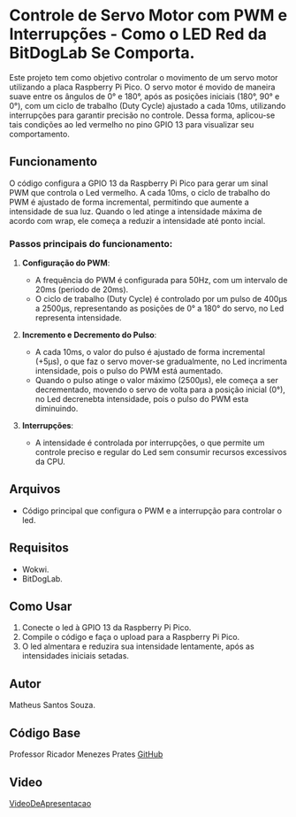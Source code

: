 # Controle de Servo Motor com PWM e Interrupções - Como o LED Red da BitDogLab Se Comporta.

Este projeto tem como objetivo controlar o movimento de um servo motor utilizando a placa Raspberry Pi Pico. O servo motor é movido de maneira suave entre os ângulos de 0° e 180°, após as posições iniciais (180°, 90° e 0°), com um ciclo de trabalho (Duty Cycle) ajustado a cada 10ms, utilizando interrupções para garantir precisão no controle. Dessa forma, aplicou-se tais condições ao led vermelho no pino GPIO 13 para visualizar seu comportamento.

## Funcionamento

O código configura a GPIO 13 da Raspberry Pi Pico para gerar um sinal PWM que controla o Led vermelho. A cada 10ms, o ciclo de trabalho do PWM é ajustado de forma incremental, permitindo que aumente a intensidade de sua luz. Quando o led atinge a intensidade máxima de acordo com wrap, ele começa a reduzir a intensidade até ponto incial.

### Passos principais do funcionamento:

1. **Configuração do PWM**:
   - A frequência do PWM é configurada para 50Hz, com um intervalo de 20ms (periodo de 20ms).
   - O ciclo de trabalho (Duty Cycle) é controlado por um pulso de 400µs a 2500µs, representando as posições de 0° a 180° do servo, no Led representa intensidade.

2. **Incremento e Decremento do Pulso**:
   - A cada 10ms, o valor do pulso é ajustado de forma incremental (+5µs), o que faz o servo mover-se gradualmente, no Led incrimenta intensidade, pois o pulso do PWM está aumentado.
   - Quando o pulso atinge o valor máximo (2500µs), ele começa a ser decrementado, movendo o servo de volta para a posição inicial (0°), no Led decrenebta intensidade, pois o pulso do PWM esta diminuindo.

3. **Interrupções**:
   - A intensidade é controlada por interrupções, o que permite um controle preciso e regular do Led sem consumir recursos excessivos da CPU.

## Arquivos

- Código principal que configura o PWM e a interrupção para controlar o led.

## Requisitos

- Wokwi.
- BitDogLab.

## Como Usar

1. Conecte o led à GPIO 13 da Raspberry Pi Pico.
2. Compile o código e faça o upload para a Raspberry Pi Pico.
3. O led almentara e reduzira sua intensidade lentamente, após as intensidades iniciais setadas.

## Autor

Matheus Santos Souza.

## Código Base

Professor Ricador Menezes Prates [GitHub](https://github.com/rmprates84/pwm_duty_cycle.git)

## Video

[VideoDeApresentacao](https://youtu.be/--G7rcpNSAM)


